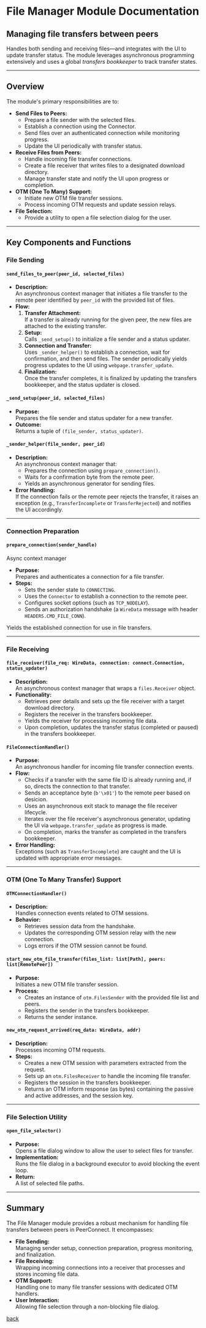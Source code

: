 # File Manager Module Documentation

## Managing file transfers between peers

Handles both sending and receiving files—and integrates with the UI to update transfer status. The module leverages asynchronous programming extensively and uses a global *transfers bookkeeper* to track transfer states.

---

## Overview

The module's primary responsibilities are to:

- **Send Files to Peers:**  
  - Prepare a file sender with the selected files.
  - Establish a connection using the Connector.
  - Send files over an authenticated connection while monitoring progress.
  - Update the UI periodically with transfer status.
- **Receive Files from Peers:**  
  - Handle incoming file transfer connections.
  - Create a file receiver that writes files to a designated download directory.
  - Manage transfer state and notify the UI upon progress or completion.
- **OTM (One To Many) Support:**  
  - Initiate new OTM file transfer sessions.
  - Process incoming OTM requests and update session relays.
- **File Selection:**  
  - Provide a utility to open a file selection dialog for the user.

---

## Key Components and Functions

### File Sending

#### `send_files_to_peer(peer_id, selected_files)`

- **Description:**  
  An asynchronous context manager that initiates a file transfer to the remote peer identified by `peer_id` with the provided list of files.
- **Flow:**
  1. **Transfer Attachment:**  
     If a transfer is already running for the given peer, the new files are attached to the existing transfer.
  2. **Setup:**  
     Calls `_send_setup()` to initialize a file sender and a status updater.
  3. **Connection and Transfer:**  
     Uses `_sender_helper()` to establish a connection, wait for confirmation, and then send files. The sender periodically yields progress updates to the UI using `webpage.transfer_update`.
  4. **Finalization:**  
     Once the transfer completes, it is finalized by updating the transfers bookkeeper, and the status updater is closed.

#### `_send_setup(peer_id, selected_files)`

- **Purpose:**  
  Prepares the file sender and status updater for a new transfer.
- **Outcome:**  
  Returns a tuple of `(file_sender, status_updater)`.

#### `_sender_helper(file_sender, peer_id)`

- **Description:**  
  An asynchronous context manager that:
  - Prepares the connection using `prepare_connection()`.
  - Waits for a confirmation byte from the remote peer.
  - Yields an asynchronous generator for sending files.
- **Error Handling:**  
  If the connection fails or the remote peer rejects the transfer, it raises an exception (e.g., `TransferIncomplete` or `TransferRejected`) and notifies the UI accordingly.

---

### Connection Preparation

#### `prepare_connection(sender_handle)`

Async context manager

- **Purpose:**  
  Prepares and authenticates a connection for a file transfer.
- **Steps:**
  - Sets the sender state to `CONNECTING`.
  - Uses the `Connector` to establish a connection to the remote peer.
  - Configures socket options (such as `TCP_NODELAY`).
  - Sends an authorization handshake (a `WireData` message with header `HEADERS.CMD_FILE_CONN`).

Yields the established connection for use in file transfers.

---

### File Receiving

#### `file_receiver(file_req: WireData, connection: connect.Connection, status_updater)`

- **Description:**  
  An asynchronous context manager that wraps a `files.Receiver` object.
- **Functionality:**
  - Retrieves peer details and sets up the file receiver with a target download directory.
  - Registers the receiver in the transfers bookkeeper.
  - Yields the receiver for processing incoming file data.
  - Upon completion, updates the transfer status (completed or paused) in the transfers bookkeeper.

#### `FileConnectionHandler()`

- **Purpose:**  
  An asynchronous handler for incoming file transfer connection events.
- **Flow:**
  - Checks if a transfer with the same file ID is already running and, if so, directs the connection to that transfer.
  - Sends an acceptance byte (`b'\x01'`) to the remote peer based on desicion.
  - Uses an asynchronous exit stack to manage the file receiver lifecycle.
  - Iterates over the file receiver's asynchronous generator, updating the UI via `webpage.transfer_update` as progress is made.
  - On completion, marks the transfer as completed in the transfers bookkeeper.
- **Error Handling:**  
  Exceptions (such as `TransferIncomplete`) are caught and the UI is updated with appropriate error messages.

---

### OTM (One To Many Transfer) Support

#### `OTMConnectionHandler()`

- **Description:**  
  Handles connection events related to OTM sessions.
- **Behavior:**
  - Retrieves session data from the handshake.
  - Updates the corresponding OTM session relay with the new connection.
  - Logs errors if the OTM session cannot be found.

#### `start_new_otm_file_transfer(files_list: list[Path], peers: list[RemotePeer])`

- **Purpose:**  
  Initiates a new OTM file transfer session.
- **Process:**
  - Creates an instance of `otm.FilesSender` with the provided file list and peers.
  - Registers the sender in the transfers bookkeeper.
  - Returns the sender instance.

#### `new_otm_request_arrived(req_data: WireData, addr)`

- **Description:**  
  Processes incoming OTM requests.
- **Steps:**
  - Creates a new OTM session with parameters extracted from the request.
  - Sets up an `otm.FilesReceiver` to handle the incoming file transfer.
  - Registers the session in the transfers bookkeeper.
  - Returns an OTM inform response (as bytes) containing the passive and active addresses, and the session key.

---

### File Selection Utility

#### `open_file_selector()`

- **Purpose:**  
  Opens a file dialog window to allow the user to select files for transfer.
- **Implementation:**  
  Runs the file dialog in a background executor to avoid blocking the event loop.
- **Return:**  
  A list of selected file paths.

---

## Summary

The File Manager module provides a robust mechanism for handling file transfers between peers in PeerConnect. It encompasses:

- **File Sending:**  
  Managing sender setup, connection preparation, progress monitoring, and finalization.
- **File Receiving:**  
  Wrapping incoming connections into a receiver that processes and stores incoming file data.
- **OTM Support:**  
  Handling one to many file transfer sessions with dedicated OTM handlers.
- **User Interaction:**  
  Allowing file selection through a non-blocking file dialog.

[back](/src_docs/managers)
